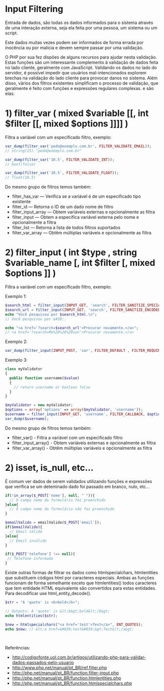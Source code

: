 # Input Filtering

Entrada de dados, são todas os dados informados para o sistema através de uma interação externa, 
seja ela feita por uma pessoa, um sistema ou um script.

Este dados muitas vezes podem ser informados de forma errada por inocência ou por malícia e devem 
sempre passar por uma validação.

O PHP por sua fez dispões de alguns recursos para ajudar nesta validação. 
Estas funções são um interessante complemento à validação de dados feita no lado cliente, geralmente com JavaScript. 
Validando os dados no lado do servidor, é possível impedir que usuários mal-intencionados 
explorem brechas na validação do lado cliente para provocar danos no sistema. Além disso, 
vários dos filtros existentes simplificam o processo de validação, 
que geralmente é feito com funções e expressões regulares complexas. e são elas:

# 1) filter_var ( mixed $variable [[, int $filter [[, mixed $options ]]]] )
Filtra a variável com um especificado filtro, exemplo:

```php
var_dump(filter_var('pedo@exemplo.com.br', FILTER_VALIDATE_EMAIL));
// string(15) "pedo@exemplo.com.br"

var_dump(filter_var('10.5', FILTER_VALIDATE_INT));
// bool(false) 

var_dump(filter_var('10.5', FILTER_VALIDATE_FLOAT));
// float(10.5) 
```

Do mesmo grupo de filtros  temos também:
* filter_has_var — Verifica se a variável é de um especificado tipo existente
* filter_id — Retorna o ID de um dado nome de filtro
* filter_input_array — Obtem variáveis externas e opcionalmente as filtra
* filter_input — Obtem a específica variável externa pelo nome e opcionalmente a filtra
* filter_list — Retorna a lista de todos filtros suportados
* filter_var_array — Obtêm múltiplas variáveis e opcionalmente as filtra


# 2) filter_input ( int $type , string $variable_name [, int $filter [, mixed $options ]] )
Filtra a variável com um especificado filtro, exemplo:

Exemplo 1:
```php
$search_html = filter_input(INPUT_GET, 'search', FILTER_SANITIZE_SPECIAL_CHARS);
$search_url = filter_input(INPUT_GET, 'search', FILTER_SANITIZE_ENCODED);
echo "Você pesquisou por $search_html.\n";
// Você pesquisou por &#38;.

echo "<a href='?search=$search_url'>Procurar novamente.</a>";
// <a href='?search=Me%20%26%20son'>Procurar novamente.</a>
```

Exemplo 2:
```php
var_dump(filter_input(INPUT_POST, 'var', FILTER_DEFAULT , FILTER_REQUIRE_ARRAY));
```

Exemplo 3:
```php
class myValidator
{
  public function username($value)
  {
    // return username or boolean false
  }
}

$myValidator = new myValidator;
$options = array('options' => array($myValidator, 'username'));
$username = filter_input(INPUT_GET, 'username', FILTER_CALLBACK, $options);
var_dump($username);
```

Do mesmo grupo de filtros  temos também:
* filter_var() - Filtra a variável com um especificado filtro
* filter_input_array() - Obtem variáveis externas e opcionalmente as filtra
* filter_var_array() - Obtêm múltiplas variáveis e opcionalmente as filtra

# 2) isset, is_null, etc...
É comum ver dados de serem validados utilizando funções e expressões que verifica 
se um deteminado dado foi passado em branco, nulo, etc...

```php
if(!in_array($_POST['nome'], null, " ")){
  // O campo nome do formulário foi preenchido
}else{
  // O campo nome do formulário não foi preenchido
}

$emailValido = emailValido($_POST['email']);
if($emailValido){
  // Email válido
}else{
  // Email inválido
}

if($_POST['telefone'] !== null){
 // Telefone informado
}

```

Existe outras formas de filtrar os dados como htmlspecialchars, htmlentities que substituem códigos html por caracteres especiais.
Ambas as funções funcionam de forma semelhante exceto que htmlentities() todos caracteres que tem entidade HTML equivalente são convertidos para estas entidades.
Para decodificar use html_entity_decode().

```php
$str = "A 'quote' is <b>bold</b>";

// Outputs: A 'quote' is &lt;b&gt;bold&lt;/b&gt;
echo htmlentities($str);

$new = htmlspecialchars("<a href='test'>Test</a>", ENT_QUOTES);
echo $new; // &lt;a href=&#039;test&#039;&gt;Test&lt;/a&gt;    
```

<br />

Referências: 

* http://codigofonte.uol.com.br/artigos/utilizando-php-para-validar-dados-passados-pelo-usuario
* http://www.php.net/manual/pt_BR/ref.filter.php
* http://php.net/manual/pt_BR/function.filter-input.php
* http://php.net/manual/pt_BR/function.htmlentities.php
* http://php.net/manual/pt_BR/function.htmlspecialchars.php
